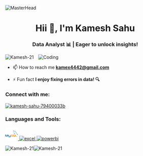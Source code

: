  ![MasterHead](https://visme.co/blog/wp-content/uploads/2019/10/animated-presentation-software-header-wide.gif)
<h1 align="center">Hii 👋, I'm Kamesh Sahu</h1>
<h3  align="center">Data Analyst 📊 | Eager to unlock insights!</h3>
<img align="right" alt="Coding" width="400" src="https://i.pinimg.com/originals/91/16/8b/91168b4873f6659b3e9fdfe4b89cd864.gif">

<p align="left"> <img src="https://komarev.com/ghpvc/?username=Kamesh-21&label=Profile%20views&color=0e75b6&style=flat" alt="Kamesh-21" /> </p>

- 📫 How to reach me **kamex4442@gmail.com**

- ⚡ Fun fact **I enjoy fixing errors in data! 🔍**

<h3 align="left">Connect with me:</h3>
<p align="left">
<a href="https://linkedin.com/in/kamesh-sahu-79400033b" target="blank"><img align="center" src="https://raw.githubusercontent.com/rahuldkjain/github-profile-readme-generator/master/src/images/icons/Social/linked-in-alt.svg" alt="kamesh-sahu-79400033b" height="30" width="40" /></a>
</p>

<h3 align="left">Languages and Tools:</h3>
<p align="left">
<a href="https://www.mysql.com/" target="_blank" rel="noreferrer">
<img src="https://raw.githubusercontent.com/devicons/devicon/master/icons/mysql/mysql-original-wordmark.svg" alt="mysql" width="40" height="40"/>
</a>
<a href="https://www.microsoft.com/en-us/microsoft-365/excel" target="_blank" rel="noreferrer">
<img src="https://camo.githubusercontent.com/8a130d32c5c1664440e7ddc4198feb2188fd1fd1a4f39c0597a59f7f99422725/68747470733a2f2f696d672e69636f6e73382e636f6d2f636f6c6f722f34382f3030303030302f6d6963726f736f66742d657863656c2d323031392d2d76312e706e67" alt="excel" width="40" height="40"/>
</a>
<a href="https://powerbi.microsoft.com/" target="_blank" rel="noreferrer">
<img src="https://camo.githubusercontent.com/81f981b9eb2a458b405fd99943f0a9a963a82af7760f170a93d40e042fddccd0/68747470733a2f2f696d672e69636f6e73382e636f6d2f636f6c6f722f34382f3030303030302f706f7765722d62692e706e67" alt="powerbi" width="40" height="40"/>
</a>
</p>

<p><img align="left" src="https://github-readme-stats.vercel.app/api?username=Kamesh-21&show_icons=true&locale=en" alt="Kamesh-21" /></p>

<p><img align="left" src="https://github-readme-streak-stats.herokuapp.com/?user=Kamesh-21&" alt="Kamesh-21" /></p>
